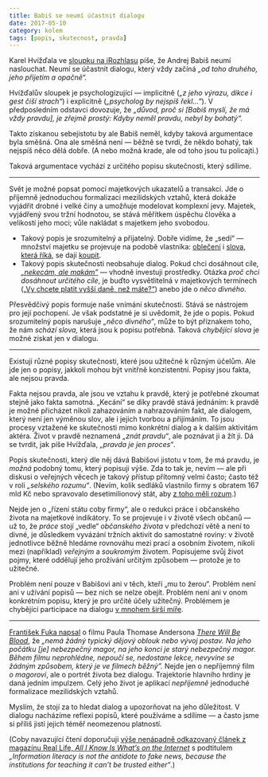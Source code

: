 ```yaml
---
title: Babiš se neumí účastnit dialogu
date: 2017-05-10
category: kolem
tags: [popis, skutecnost, pravda]
---
```

Karel Hvížďala ve [sloupku na iRozhlasu][sloupek] píše, že Andrej Babiš neumí naslouchat. Neumí se účastnit dialogu, který vždy začíná *„od toho druhého, jeho přijetím a opačně“.*

Hvížďalův sloupek je psychologizující — implicitně (*„z jeho výrazu, dikce i gest čiší strach“*) i explicitně (*„psycholog by nejspíš řekl…”*). V předposledním odstavci dovozuje, že *„důvod, proč si [Babiš myslí, že má vždy pravdu], je zřejmě prostý: Kdyby neměl pravdu, nebyl by bohatý“.*

Takto získanou sebejistotu by ale Babiš neměl, kdyby taková argumentace byla směšná. Ona ale směšná není — běžně se tvrdí, že někdo bohatý, tak nejspíš něco dělá dobře. (A nebo možná krade, ale od toho jsou tu policajti.) 

Taková argumentace vychází z určitého popisu skutečnosti, který sdílíme.

***

Svět je možné popsat pomocí majetkových ukazatelů a transakcí. Jde o příjemně jednoduchou formalizaci mezilidských vztahů, která dokáže vyjádřit drobné i velké činy a umožňuje modelovat komplexní jevy. Majetek, vyjádřený svou tržní hodnotou, se stává měřítkem úspěchu člověka a velikostí jeho moci; vůle nakládat s majetkem jeho svobodou.

- Takový popis je srozumitelný a přijatelný. Dobře vidíme, že „sedí“ — množství majetku se projevuje na podobě vlastníka: [oblečení][] i [slova, která říká][best-words], se dají [koupit][prchal]. 
- Takový popis skutečnosti neobsahuje dialog. Pokud chci dosáhnout cíle, [*„nekecám, ale makám”*][nekecame] — vhodně investuji prostředky. Otázka *proč chci dosáhnout určitého cíle*, je buďto vysvětlitelná v majetkových termínech ([„Vy chcete platit vyšší daně, než máte?“][vyssi-dane]) anebo jde o *něco divného*.

Přesvědčivý popis formuje naše vnímání skutečnosti. Stává se nástrojem pro její pochopení. Je však podstatné je si uvědomit, že jde o popis. Pokud srozumitelný popis narušuje *„něco divného“*, může to být příznakem toho, že nám *schází slova,* která jsou k popisu potřebná. Taková *chybějící slova* je možné získat jen v dialogu.

***

Existují různé popisy skutečnosti, které jsou užitečné k různým účelům. Ale jde jen o popisy, jakkoli mohou být vnitřně konzistentní. Popisy jsou fakta, ale nejsou pravda.

Fakta nejsou pravda, ale jsou ve vztahu k pravdě, který je potřebné zkoumat stejně jako fakta samotná. „Kecání“ se díky pravdě stává jednáním: k pravdě je možné přicházet nikoli zahazováním a nahrazováním fakt, ale dialogem, který není jen výměnou slov, ale i jejich tvorbou a přijímáním. To jsou procesy vztažené ke skutečnosti mimo konkrétní dialog a k dalším aktivitám aktéra. Život v pravdě neznamená *„znát pravdu“*, ale poznávat ji a žít ji. Dá se tvrdit, jak píše Hvížďala, *„pravda je jen proces“*.

Popis skutečnosti, který dle něj dává Babišovi jistotu v tom, že má pravdu, je *možná* podobný tomu, který popisuji výše. Zda to tak je, nevím — ale při diskusi o veřejných věcech je takový přístup přítomný velmi často; často též v roli *„selského rozumu“*. (Nevím, kolik sedláků vlastnilo firmy s obratem 167 mld Kč nebo spravovalo desetimilionový stát, aby [z toho měli rozum][rozum].)

Nejde jen o „řízení státu coby firmy“, ale o redukci práce i občanského života na majetkové indikátory. To se projevuje i v životě všech občanů — už to, že *práce* stojí „vedle“ *občanského života* v předchozí větě a není to divné, je důsledkem vyvázání tržních aktivit do samostatné roviny: v životě jednotlivce běžně hledáme rovnováhu mezi prací a osobním životem, nikoli mezi (například) *veřejným* a *soukromým* životem. Popisujeme svůj život pojmy, které oddělují jeho prožívání určitým způsobem — protože je to užitečné.

Problém není pouze v Babišovi ani v těch, kteří „mu to žerou“. Problém není ani v užívání popisů — bez nich se nelze obejít. Problém není ani v onom konkrétním popisu, který je pro určité účely užitečný. Problémem je chybějící participace na dialogu [v mnohem širší míře][dialog].

***

[František Fuka napsal][fuka] o filmu Paula Thomase Andersona [*There Will Be Blood*][twbb], že *„nemá žádný typický dějový oblouk nebo vývoj postav. Na jeho počátku [je] nebezpečný magor, na jeho konci je starý nebezpečný magor. Během filmu neprohlédne, nepoučí se, nedostane lekce, nevyvine se žádným způsobem, který je ve filmech běžný”.* Nejde jen o nepříjemný film *o magorovi*, ale o portrét života bez dialogu. Trajektorie hlavního hrdiny je daná jedním impulzem. Celý jeho život je aplikací *nepříjemně* jednoduché formalizace mezilidských vztahů.

Myslím, že stojí za to hledat dialog a upozorňovat na jeho důležitost. V dialogu nacházíme reflexi popisů, které používáme a sdílíme — a často jsme si příliš jistí jejich téměř neomezenou platností.

(Coby navazující čtení doporučuji [výše nenápadně odkazovaný článek z magazínu Real Life, *All I Know Is What’s on the Internet*][dialog] s podtitulem *„Information literacy is not the antidote to fake news, because the institutions for teaching it can’t be trusted either“*.)

[sloupek]: https://www.irozhlas.cz/zpravy-domov/karel-hvizdala-babisova-zivotni-strategie_1705092143_jra
[twbb]: https://en.wikipedia.org/wiki/There_Will_Be_Blood
[oblečení]: http://www.lidovky.cz/satnik-ceskych-politiku-lepsi-se-ale-stale-je-to-bida-f9m-/design.aspx?c=A140317_090647_ln-bydleni_toh
[prchal]: https://cs.wikipedia.org/wiki/Marek_Prchal
[vyssi-dane]: http://www.ceskatelevize.cz/ct24/domaci/2110265-komu-prospeje-todle-kampan-komu-interview-ct24-s-andrejem-babisem
[best-words]: https://www.youtube.com/watch?v=7UIE_MRAhEA
[fuka]: http://www.fffilm.name/2008/03/na-krev-there-will-be-blood-80.html
[rozum]: https://medium.com/@endlife/mysl%C3%ADm-že-rozum%C3%ADm-tvé-myšlence-jen-mus%C3%ADm-rozporovat-tvou-formulaci-protože-je-zaváděj%C3%ADc%C3%AD-dc6ded0d2b7c
[dialog]: http://reallifemag.com/all-i-know-is-whats-on-the-internet/
[nekecame]: https://www.google.cz/search?q=nekec%C3%A1me+mak%C3%A1me
